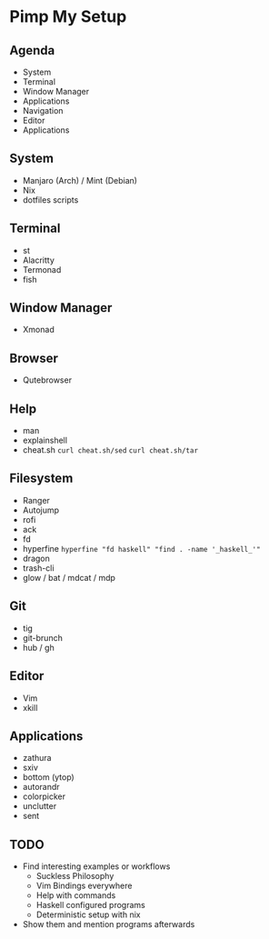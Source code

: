 # Pimp My Setup

## Agenda

- System
- Terminal
- Window Manager
- Applications
- Navigation
- Editor
- Applications

## System

- Manjaro (Arch) / Mint (Debian)
- Nix
- dotfiles scripts

## Terminal

- st
- Alacritty
- Termonad
- fish

## Window Manager

- Xmonad

## Browser

- Qutebrowser

## Help

- man
- explainshell
- cheat.sh `curl cheat.sh/sed` `curl cheat.sh/tar`

## Filesystem

- Ranger
- Autojump
- rofi
- ack
- fd
- hyperfine `hyperfine "fd haskell" "find . -name '_haskell_'"`
- dragon
- trash-cli
- glow / bat / mdcat / mdp

## Git

- tig
- git-brunch
- hub / gh

## Editor

- Vim
- xkill

## Applications

- zathura
- sxiv
- bottom (ytop)
- autorandr
- colorpicker
- unclutter
- sent

## TODO

- Find interesting examples or workflows
  - Suckless Philosophy
  - Vim Bindings everywhere
  - Help with commands
  - Haskell configured programs
  - Deterministic setup with nix
- Show them and mention programs afterwards
